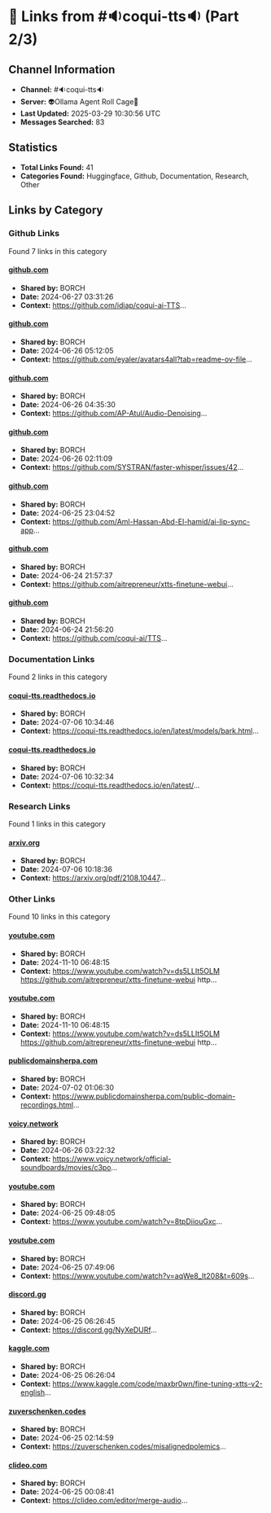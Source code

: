 # 🔗 Links from #🔉coqui-tts🔉 (Part 2/3)

## Channel Information
- **Channel:** #🔉coqui-tts🔉
- **Server:** 👽Ollama Agent Roll Cage🧙
- **Last Updated:** 2025-03-29 10:30:56 UTC
- **Messages Searched:** 83

## Statistics
- **Total Links Found:** 41
- **Categories Found:** Huggingface, Github, Documentation, Research, Other

## Links by Category

### Github Links
Found 7 links in this category

#### [github.com](https://github.com/idiap/coqui-ai-TTS)
- **Shared by:** BORCH
- **Date:** 2024-06-27 03:31:26
- **Context:** https://github.com/idiap/coqui-ai-TTS...

#### [github.com](https://github.com/eyaler/avatars4all?tab=readme-ov-file)
- **Shared by:** BORCH
- **Date:** 2024-06-26 05:12:05
- **Context:** https://github.com/eyaler/avatars4all?tab=readme-ov-file...

#### [github.com](https://github.com/AP-Atul/Audio-Denoising)
- **Shared by:** BORCH
- **Date:** 2024-06-26 04:35:30
- **Context:** https://github.com/AP-Atul/Audio-Denoising...

#### [github.com](https://github.com/SYSTRAN/faster-whisper/issues/42)
- **Shared by:** BORCH
- **Date:** 2024-06-26 02:11:09
- **Context:** https://github.com/SYSTRAN/faster-whisper/issues/42...

#### [github.com](https://github.com/Aml-Hassan-Abd-El-hamid/ai-lip-sync-app)
- **Shared by:** BORCH
- **Date:** 2024-06-25 23:04:52
- **Context:** https://github.com/Aml-Hassan-Abd-El-hamid/ai-lip-sync-app...

#### [github.com](https://github.com/aitrepreneur/xtts-finetune-webui)
- **Shared by:** BORCH
- **Date:** 2024-06-24 21:57:37
- **Context:** https://github.com/aitrepreneur/xtts-finetune-webui...

#### [github.com](https://github.com/coqui-ai/TTS)
- **Shared by:** BORCH
- **Date:** 2024-06-24 21:56:20
- **Context:** https://github.com/coqui-ai/TTS...


### Documentation Links
Found 2 links in this category

#### [coqui-tts.readthedocs.io](https://coqui-tts.readthedocs.io/en/latest/models/bark.html)
- **Shared by:** BORCH
- **Date:** 2024-07-06 10:34:46
- **Context:** https://coqui-tts.readthedocs.io/en/latest/models/bark.html...

#### [coqui-tts.readthedocs.io](https://coqui-tts.readthedocs.io/en/latest/)
- **Shared by:** BORCH
- **Date:** 2024-07-06 10:32:34
- **Context:** https://coqui-tts.readthedocs.io/en/latest/...


### Research Links
Found 1 links in this category

#### [arxiv.org](https://arxiv.org/pdf/2108.10447)
- **Shared by:** BORCH
- **Date:** 2024-07-06 10:18:36
- **Context:** https://arxiv.org/pdf/2108.10447...


### Other Links
Found 10 links in this category

#### [youtube.com](https://www.youtube.com/watch?v=ds5LLIt5OLM)
- **Shared by:** BORCH
- **Date:** 2024-11-10 06:48:15
- **Context:** https://www.youtube.com/watch?v=ds5LLIt5OLM
https://github.com/aitrepreneur/xtts-finetune-webui
http...

#### [youtube.com](https://www.youtube.com/watch?v=8tpDiiouGxc)
- **Shared by:** BORCH
- **Date:** 2024-11-10 06:48:15
- **Context:** https://www.youtube.com/watch?v=ds5LLIt5OLM
https://github.com/aitrepreneur/xtts-finetune-webui
http...

#### [publicdomainsherpa.com](https://www.publicdomainsherpa.com/public-domain-recordings.html)
- **Shared by:** BORCH
- **Date:** 2024-07-02 01:06:30
- **Context:** https://www.publicdomainsherpa.com/public-domain-recordings.html...

#### [voicy.network](https://www.voicy.network/official-soundboards/movies/c3po)
- **Shared by:** BORCH
- **Date:** 2024-06-26 03:22:32
- **Context:** https://www.voicy.network/official-soundboards/movies/c3po...

#### [youtube.com](https://www.youtube.com/watch?v=8tpDiiouGxc)
- **Shared by:** BORCH
- **Date:** 2024-06-25 09:48:05
- **Context:** https://www.youtube.com/watch?v=8tpDiiouGxc...

#### [youtube.com](https://www.youtube.com/watch?v=aqWe8_It208&t=609s)
- **Shared by:** BORCH
- **Date:** 2024-06-25 07:49:06
- **Context:** https://www.youtube.com/watch?v=aqWe8_It208&t=609s...

#### [discord.gg](https://discord.gg/NyXeDURf)
- **Shared by:** BORCH
- **Date:** 2024-06-25 06:26:45
- **Context:** https://discord.gg/NyXeDURf...

#### [kaggle.com](https://www.kaggle.com/code/maxbr0wn/fine-tuning-xtts-v2-english)
- **Shared by:** BORCH
- **Date:** 2024-06-25 06:26:04
- **Context:** https://www.kaggle.com/code/maxbr0wn/fine-tuning-xtts-v2-english...

#### [zuverschenken.codes](https://zuverschenken.codes/misalignedpolemics)
- **Shared by:** BORCH
- **Date:** 2024-06-25 02:14:59
- **Context:** https://zuverschenken.codes/misalignedpolemics...

#### [clideo.com](https://clideo.com/editor/merge-audio)
- **Shared by:** BORCH
- **Date:** 2024-06-25 00:08:41
- **Context:** https://clideo.com/editor/merge-audio...

